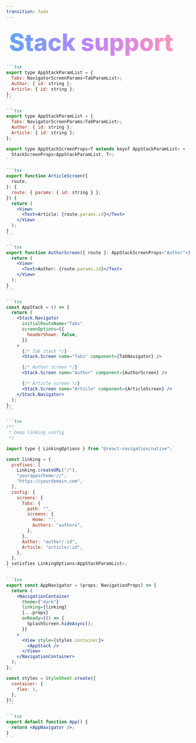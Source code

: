 ```yaml
---
transition: fade
---
```


<div
  v-motion
  :initial="{ x: -80 }"
  :enter="{ x: 0 }"
  :leave="{ x: 1000 }"
  style="font-size: 4rem; font-weight: 800; padding: 0.5rem; display: inline-block; line-height: 1.2;"
>
  <span style="background: linear-gradient(to right, rgb(96, 165, 250), rgb(192, 132, 252), rgb(251, 146, 188)); -webkit-background-clip: text; -webkit-text-fill-color: transparent; background-clip: text;">Stack support</span> 
</div>

````md magic-move {lines: true}
```tsx
export type AppStackParamList = {
  Tabs: NavigatorScreenParams<TabParamList>;
  Author: { id: string };
  Article: { id: string };
};
```

```tsx
export type AppStackParamList = {
  Tabs: NavigatorScreenParams<TabParamList>;
  Author: { id: string };
  Article: { id: string };
};

export type AppStackScreenProps<T extends keyof AppStackParamList> =
  StackScreenProps<AppStackParamList, T>;
```

```tsx
export function ArticleScreen({
  route,
}: {
  route: { params: { id: string } };
}) {
  return (
    <View>
      <Text>Article: {route.params.id}</Text>
    </View>
  );
}
```

```tsx
export function AuthorScreen({ route }: AppStackScreenProps<"Author">) {
  return (
    <View>
      <Text>Author: {route.params.id}</Text>
    </View>
  );
}
```

```tsx
const AppStack = () => {
  return (
    <Stack.Navigator
      initialRouteName="Tabs"
      screenOptions={{
        headerShown: false,
      }}
    >
      {/* Tab stack */}
      <Stack.Screen name="Tabs" component={TabNavigator} />

      {/* Author screen */}
      <Stack.Screen name="Author" component={AuthorScreen} />

      {/* Article screen */}
      <Stack.Screen name="Article" component={ArticleScreen} />
    </Stack.Navigator>
  );
};
```

```tsx
/**
 * Deep linking config
 */

import type { LinkingOptions } from "@react-navigation/native";

const linking = {
  prefixes: [
    Linking.createURL("/"),
    "yourappscheme://",
    "https://yourdomain.com",
  ],
  config: {
    screens: {
      Tabs: {
        path: "",
        screens: {
          Home: "",
          Authors: "authors",
        },
      },
      Author: "author/:id",
      Article: "article/:id",
    },
  },
} satisfies LinkingOptions<AppStackParamList>;
```

```tsx
export const AppNavigator = (props: NavigationProps) => {
  return (
    <NavigationContainer
      theme={"dark"}
      linking={linking}
      {...props}
      onReady={() => {
        SplashScreen.hideAsync();
      }}
    >
      <View style={styles.container}>
        <AppStack />
      </View>
    </NavigationContainer>
  );
};

const styles = StyleSheet.create({
  container: {
    flex: 1,
  },
});
```

```tsx
export default function App() {
  return <AppNavigator />;
}
```
````

<!--
Much like the tab param list, we need to create a stack param list. This lists all the available stacks and screens that can be navigation to in our app. This type allows TypeScript to know what routes are defined in this navigator as
 * well as what properties (if any) they might take when navigating to them. So for our example we know our author and article screens need to be passed an id param to fetch the author or the article. Next we need to create a helper type to get the stack props for a given screen. Now we can create our stack navigator component. We're going to call it AppStack and it will contain the tab stack, the author screen and the article screen. You might be asking yourself, why are our screens not just in the tab stack? Well, because we want to be able to navigate to the author screen from the article screen, and the article screen from the home screen. They need to be globally accessible within the app. Finally we need to create a linking configuration for our app. This is used to handle deep linking and navigation to our app from other apps or websites. Finally we need to create the app navigator component which will contain the app stack and the linking configuration as well as some styling. Finally we can register our navigation component as the root component of our app.
-->
